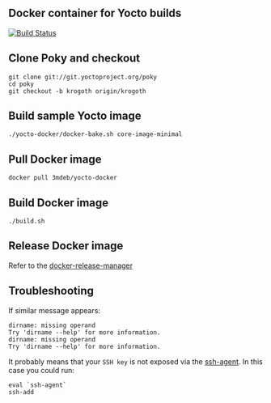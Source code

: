 Docker container for Yocto builds
---------------------------------

[![Build Status](https://travis-ci.com/3mdeb/yocto-docker.svg?branch=master)](https://travis-ci.com/3mdeb/yocto-docker)

Clone Poky and checkout
-----------------------

```
git clone git://git.yoctoproject.org/poky
cd poky
git checkout -b krogoth origin/krogoth
```

Build sample Yocto image
------------------------

```
./yocto-docker/docker-bake.sh core-image-minimal
```

Pull Docker image
-----------------

```
docker pull 3mdeb/yocto-docker
```

Build Docker image
------------------

```
./build.sh
```

Release Docker image
--------------------

Refer to the
[docker-release-manager](https://github.com/3mdeb/docker-release-manager/blob/master/README.md)

Troubleshooting
----------------

If similar message appears:

```
dirname: missing operand
Try 'dirname --help' for more information.
dirname: missing operand
Try 'dirname --help' for more information.
```

It probably means that your `SSH key` is not exposed via the
[ssh-agent](https://linux.die.net/man/1/ssh-agent). In this case you could run:

```
eval `ssh-agent`
ssh-add
```
